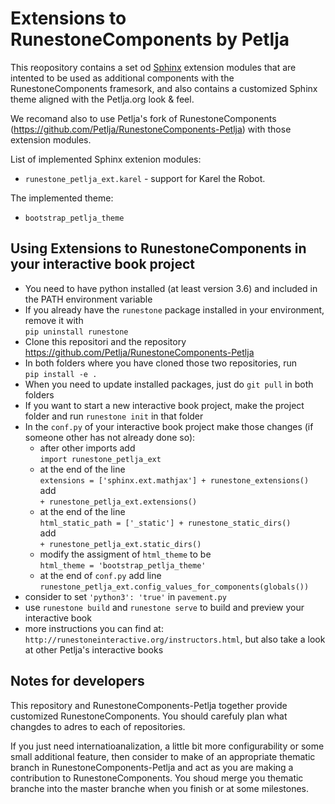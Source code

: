 # Extensions to RunestoneComponents by Petlja

This reopository contains a set od [Sphinx](http://www.sphinx-doc.org) extension modules that are intented to be used as additional components with the RunestoneComponents framesork, and also contains a customized Sphinx theme aligned with the Petlja.org look & feel.

We recomand also to use Petlja's fork of RunestoneComponents (https://github.com/Petlja/RunestoneComponents-Petlja) with those extension modules. 

List of implemented Sphinx extenion modules:
- `runestone_petlja_ext.karel` - support for Karel the Robot.

The implemented theme:
- `bootstrap_petlja_theme`

## Using Extensions to RunestoneComponents in your interactive book project

- You need to have python installed (at least version 3.6) and included in the PATH environment variable
- If you already have the `runestone` package installed in your environment, remove it with  
`pip uninstall runestone`
- Clone this repositori and the repository https://github.com/Petlja/RunestoneComponents-Petlja 
- In both folders where you have cloned those two repositories, run  
`pip install -e .` 
- When you need to update installed packages, just do `git pull` in both folders
- If you want to start a new interactive book project, make the project folder and run `runestone init` in that folder
- In the `conf.py` of your interactive book project make those changes (if someone other has not already done so):
    - after other imports add  
      `import runestone_petlja_ext`
    - at the end of the line  
      `extensions = ['sphinx.ext.mathjax'] + runestone_extensions()`  
      add  
      `+ runestone_petlja_ext.extensions()`  
    - at the end of the line  
      `html_static_path = ['_static'] + runestone_static_dirs()`  
      add  
      `+ runestone_petlja_ext.static_dirs()`  
    - modify the assigment of `html_theme` to be  
      `html_theme = 'bootstrap_petlja_theme'` 
    - at the end of `conf.py` add line 
    `runestone_petlja_ext.config_values_for_components(globals())`
- consider to set `'python3': 'true'` in `pavement.py`
- use `runestone build` and `runestone serve` to build and preview your interactive book
- more instructions you can find at: `http://runestoneinteractive.org/instructors.html`, but also take a look at other Petlja's interactive books


## Notes for developers

This repository and RunestoneComponents-Petlja together provide customized RunestoneComponents. You should carefuly plan what changdes to adres to each of repositories.

If you just need internatioanalization, a little bit more configurability or some small additional feature, then consider to make of an appropriate thematic branch in RunestoneComponents-Petlja and act as you are making a contribution to RunestoneComponents. You shoud merge you thematic branche into the master branche when you finish or at some milestones.

